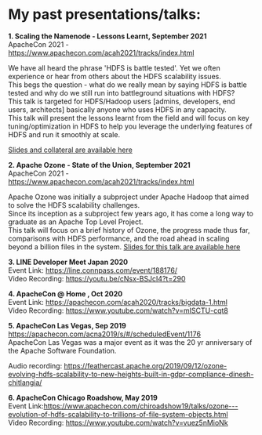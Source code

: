 # My past presentations/talks:

**1. Scaling the Namenode - Lessons Learnt, September 2021**      
ApacheCon 2021 - https://www.apachecon.com/acah2021/tracks/index.html

We have all heard the phrase 'HDFS is battle tested'. Yet we often experience or hear from others about the HDFS scalability issues.   
This begs the question - what do we really mean by saying HDFS is battle tested and why do we still run into battleground situations with HDFS?   
This talk is targeted for HDFS/Hadoop users [admins, developers, end users, architects] basically anyone who uses HDFS in any capacity.   
This talk will present the lessons learnt from the field and will focus on key tuning/optimization in HDFS to help you leverage the underlying features of HDFS and run it smoothly at scale.

[Slides and collateral are available here](https://github.com/dineshchitlangia/NamenodeScalability)

**2. Apache Ozone - State of the Union, September 2021**         
ApacheCon 2021 - https://www.apachecon.com/acah2021/tracks/index.html

Apache Ozone was initially a subproject under Apache Hadoop that aimed to solve the HDFS scalability challenges.   
Since its inception as a subproject few years ago, it has come a long way to graduate as an Apache Top Level Project.   
This talk will focus on a brief history of Ozone, the progress made thus far, comparisons with HDFS performance, and the road ahead in scaling beyond a billion files in the system.
[Slides for this talk are available here](OzoneSOTU.pdf)

**3. LINE Developer Meet Japan 2020**   
Event Link: https://line.connpass.com/event/188176/   
Video Recording: https://youtu.be/cNsx-BSJcI4?t=290

**4. ApacheCon @ Home , Oct 2020**   
Event Link: https://apachecon.com/acah2020/tracks/bigdata-1.html   
Video Recording: https://www.youtube.com/watch?v=mISCTU-cqt8

**5. ApacheCon Las Vegas, Sep 2019**   
https://apachecon.com/acna2019/s/#/scheduledEvent/1176  
ApacheCon Las Vegas was a major event as it was the 20 yr anniversary of the Apache Software Foundation.

Audio recording: https://feathercast.apache.org/2019/09/12/ozone-evolving-hdfs-scalability-to-new-heights-built-in-gdpr-compliance-dinesh-chitlangia/   

**6. ApacheCon Chicago Roadshow, May 2019**  
Event Link:https://www.apachecon.com/chiroadshow19/talks/ozone---evolution-of-hdfs-scalability-to-trillions-of-file-system-objects.html   
Video Recording: https://www.youtube.com/watch?v=vuez5nMioNk


 

